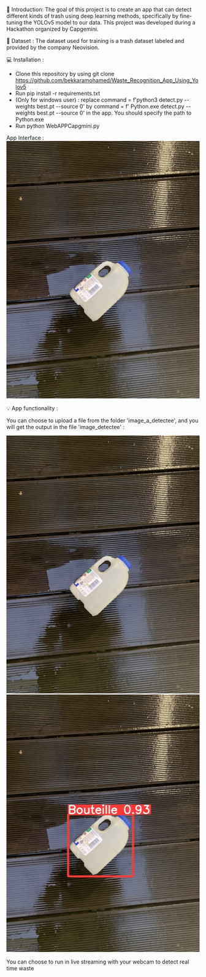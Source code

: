🎯 Introduction: The goal of this project is to create an app that can detect different kinds of trash using deep learning methods, specifically by fine-tuning the YOLOv5 model to our data. This project was developed during a Hackathon organized by Capgemini.

📂 Dataset : The dataset used for training is a trash dataset labeled and provided by the company Neovision.

💻 Installation :
* Clone this repository by using git clone https://github.com/bekkaramohamed/Waste_Recognition_App_Using_Yolov5
* Run pip install -r requirements.txt
* (Only for windows user) : replace command = f'python3 detect.py --weights best.pt --source 0' by command = f' Python.exe detect.py --weights best.pt --source 0' in the app. You should specify the path to Python.exe
* Run python WebAPPCapgmini.py

App Interface :
![Interface](WebApp/images_a_detectee/image.jpg)

💡 App functionality :

You can choose to upload a file from the folder 'image_a_detectee', and you will get the output in the file 'image_detectee' :
  
![Image_a_detectee](WebApp/images_a_detectee/image.jpg)
![Image_a_detectee](WebApp/images_detectee/image.jpg)

You can choose to run in live streaming with your webcam to detect real time waste


